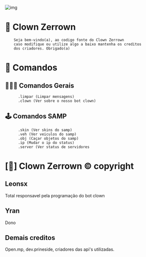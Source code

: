 ![img](https://i.imgur.com/Tr9kou2.png)
#        📌 Clown Zerrown

        Seja bem-vindo(a), ao codigo fonte do Clown Zerrown
        caso modifique ou utilize algo a baixo mantenha os creditos
        dos criadores. Obrigado(a)

#        📌 Comandos
##         🧑‍🤝‍🧑 Comandos Gerais
          .limpar (Limpar mensagens)
          .clown (Ver sobre o nosso bot clown)

##         🕹 Comandos SAMP
          .skin (Ver skins do samp)
          .veh (Ver veiculos do samp)
          .obj (Caçar objetos do samp)
          .ip (Mudar o ip do status)
          .server (Ver status de servidores
          
#                                        [🤡] Clown Zerrown © copyright

## Leonsx
Total responsavel pela programação do bot clown

## Yran
Dono

## Demais creditos
Open.mp, dev.prineside, criadores das api's utilizadas.
